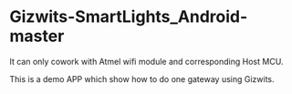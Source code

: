 # Gizwits-SmartLights_Android-master
It can only cowork with Atmel wifi module and corresponding Host MCU.

This is a demo APP which show how to do one gateway using Gizwits.
